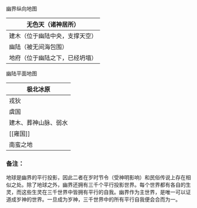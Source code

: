 
幽界纵向地图

| 无色天（诸神居所）       |
| --------------- |
| 建木（位于幽陆中央，支撑天空） |
| 幽陆（被无间海包围）      |
| 地府（位于幽陆之下，已经坍塌） |

幽陆平面地图

| 极北冰原       |
| ---------- |
| 戎狄         |
| 虞国         |
| 建木、葬神山脉、弱水 |
| [[雍国]]     |
| 南蛮之地       |

### 备注：

地球是幽界的平行投影，因此二者在岁时节令（受神明影响）和民俗传说上存在相似之处。除了地球之外，幽界还拥有三千个平行投影世界。每个世界都有各自的生灵，而这些生灵在三千世界中皆拥有平行的自我。幽界作为主世界，是唯一可以证道成岁神的世界。一旦成为岁神，三千世界中的所有平行自我便会合而为一。